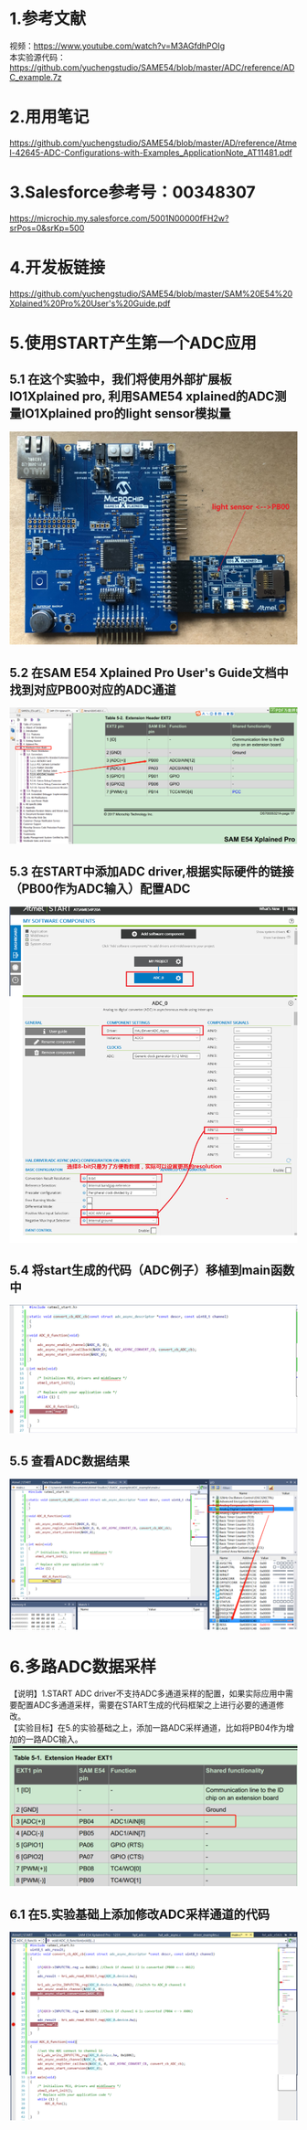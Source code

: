# 1.参考文献
视频：https://www.youtube.com/watch?v=M3AGfdhPOIg
<br/>本实验源代码：https://github.com/yuchengstudio/SAME54/blob/master/ADC/reference/ADC_example.7z

# 2.用用笔记
https://github.com/yuchengstudio/SAME54/blob/master/AD/reference/Atmel-42645-ADC-Configurations-with-Examples_ApplicationNote_AT11481.pdf

# 3.Salesforce参考号：00348307
https://microchip.my.salesforce.com/5001N00000fFH2w?srPos=0&srKp=500

# 4.开发板链接
https://github.com/yuchengstudio/SAME54/blob/master/SAM%20E54%20Xplained%20Pro%20User's%20Guide.pdf

# 5.使用START产生第一个ADC应用
## 5.1 在这个实验中，我们将使用外部扩展板IO1Xplained pro, 利用SAME54 xplained的ADC测量IO1Xplained pro的light sensor模拟量
![image](https://github.com/yuchengstudio/SAME54/blob/master/ADC/reference/ADC_example.jpg)

## 5.2 在SAM E54 Xplained Pro User's Guide文档中找到对应PB00对应的ADC通道
![image](https://github.com/yuchengstudio/SAME54/blob/master/ADC/reference/ADC_example_002.png)

## 5.3 在START中添加ADC driver,根据实际硬件的链接（PB00作为ADC输入）配置ADC
![image](https://github.com/yuchengstudio/SAME54/blob/master/ADC/reference/ADC_expend_006.png)

## 5.4 将start生成的代码（ADC例子）移植到main函数中
![image](https://github.com/yuchengstudio/SAME54/blob/master/ADC/reference/ADC_expend_005.png)

## 5.5 查看ADC数据结果
![image](https://github.com/yuchengstudio/SAME54/blob/master/ADC/reference/ADC_example_006.png)


# 6.多路ADC数据采样
【说明】1.START ADC driver不支持ADC多通道采样的配置，如果实际应用中需要配置ADC多通道采样，需要在START生成的代码框架之上进行必要的通道修改。
<br/>【实验目标】在5.的实验基础之上，添加一路ADC采样通道，比如将PB04作为增加的一路ADC输入。
![image](https://github.com/yuchengstudio/SAME54/blob/master/ADC/reference/ADC_example_007.png)

## 6.1 在5.实验基础上添加修改ADC采样通道的代码

![image](https://github.com/yuchengstudio/SAME54/blob/master/ADC/reference/ADC_example_008.png)
